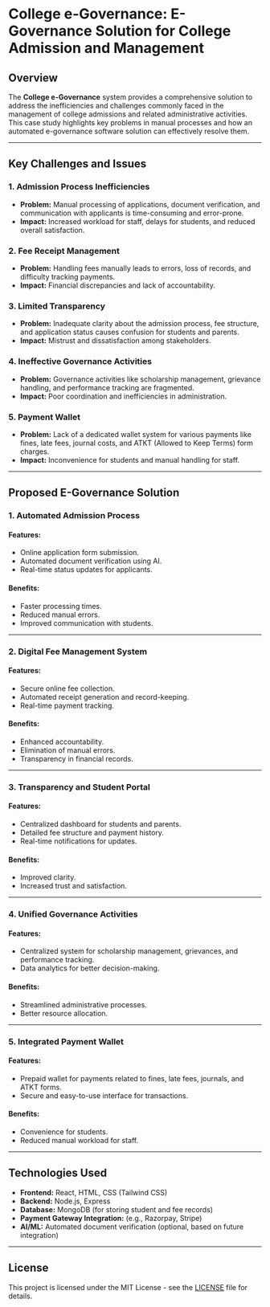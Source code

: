 # College e-Governance: E-Governance Solution for College Admission and Management

## Overview

The **College e-Governance** system provides a comprehensive solution to address the inefficiencies and challenges commonly faced in the management of college admissions and related administrative activities. This case study highlights key problems in manual processes and how an automated e-governance software solution can effectively resolve them.

---

## Key Challenges and Issues

### 1. **Admission Process Inefficiencies**
- **Problem:** Manual processing of applications, document verification, and communication with applicants is time-consuming and error-prone.
- **Impact:** Increased workload for staff, delays for students, and reduced overall satisfaction.

### 2. **Fee Receipt Management**
- **Problem:** Handling fees manually leads to errors, loss of records, and difficulty tracking payments.
- **Impact:** Financial discrepancies and lack of accountability.

### 3. **Limited Transparency**
- **Problem:** Inadequate clarity about the admission process, fee structure, and application status causes confusion for students and parents.
- **Impact:** Mistrust and dissatisfaction among stakeholders.

### 4. **Ineffective Governance Activities**
- **Problem:** Governance activities like scholarship management, grievance handling, and performance tracking are fragmented.
- **Impact:** Poor coordination and inefficiencies in administration.

### 5. **Payment Wallet**
- **Problem:** Lack of a dedicated wallet system for various payments like fines, late fees, journal costs, and ATKT (Allowed to Keep Terms) form charges.
- **Impact:** Inconvenience for students and manual handling for staff.

---

## Proposed E-Governance Solution

### 1. **Automated Admission Process**
#### Features:
- Online application form submission.
- Automated document verification using AI.
- Real-time status updates for applicants.

#### Benefits:
- Faster processing times.
- Reduced manual errors.
- Improved communication with students.

---

### 2. **Digital Fee Management System**
#### Features:
- Secure online fee collection.
- Automated receipt generation and record-keeping.
- Real-time payment tracking.

#### Benefits:
- Enhanced accountability.
- Elimination of manual errors.
- Transparency in financial records.

---

### 3. **Transparency and Student Portal**
#### Features:
- Centralized dashboard for students and parents.
- Detailed fee structure and payment history.
- Real-time notifications for updates.

#### Benefits:
- Improved clarity.
- Increased trust and satisfaction.

---

### 4. **Unified Governance Activities**
#### Features:
- Centralized system for scholarship management, grievances, and performance tracking.
- Data analytics for better decision-making.

#### Benefits:
- Streamlined administrative processes.
- Better resource allocation.

---

### 5. **Integrated Payment Wallet**
#### Features:
- Prepaid wallet for payments related to fines, late fees, journals, and ATKT forms.
- Secure and easy-to-use interface for transactions.

#### Benefits:
- Convenience for students.
- Reduced manual workload for staff.

---

## Technologies Used

- **Frontend:** React, HTML, CSS (Tailwind CSS)
- **Backend:** Node.js, Express
- **Database:** MongoDB (for storing student and fee records)
- **Payment Gateway Integration:** (e.g., Razorpay, Stripe)
- **AI/ML:** Automated document verification (optional, based on future integration)

---

## License

This project is licensed under the MIT License - see the [LICENSE](LICENSE) file for details.

